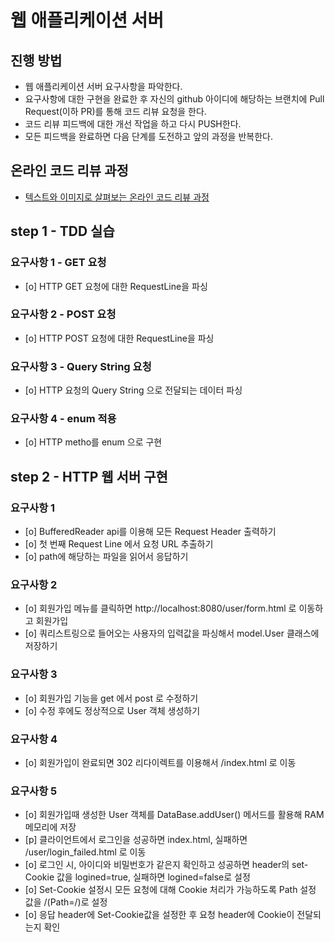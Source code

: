 # 웹 애플리케이션 서버
## 진행 방법
* 웹 애플리케이션 서버 요구사항을 파악한다.
* 요구사항에 대한 구현을 완료한 후 자신의 github 아이디에 해당하는 브랜치에 Pull Request(이하 PR)를 통해 코드 리뷰 요청을 한다.
* 코드 리뷰 피드백에 대한 개선 작업을 하고 다시 PUSH한다.
* 모든 피드백을 완료하면 다음 단계를 도전하고 앞의 과정을 반복한다.

## 온라인 코드 리뷰 과정
* [텍스트와 이미지로 살펴보는 온라인 코드 리뷰 과정](https://github.com/next-step/nextstep-docs/tree/master/codereview)

## step 1 - TDD 실습

### 요구사항 1 - GET 요청
- [o] HTTP GET 요청에 대한 RequestLine을 파싱

### 요구사항 2 - POST 요청
- [o] HTTP POST 요청에 대한 RequestLine을 파싱

### 요구사항 3 - Query String 요청
- [o] HTTP 요청의 Query String 으로 전달되는 데이터 파싱

### 요구사항 4 - enum 적용
- [o] HTTP metho를 enum 으로 구현 


## step 2 - HTTP 웹 서버 구현

### 요구사항 1 
- [o] BufferedReader api를 이용해 모든 Request Header 출력하기
- [o] 첫 번째 Request Line 에서 요청 URL 추출하기
- [o] path에 해당하는 파일을 읽어서 응답하기

### 요구사항 2
- [o] 회원가입 메뉴를 클릭하면 http://localhost:8080/user/form.html 로 이동하고 회원가입
- [o] 쿼리스트링으로 들어오는 사용자의 입력값을 파싱해서 model.User 클래스에 저장하기  

### 요구사항 3
- [o] 회원가입 기능을 get 에서 post 로 수정하기
- [o] 수정 후에도 정상적으로 User 객체 생성하기

### 요구사항 4
- [o] 회원가입이 완료되면 302 리다이렉트를 이용해서 /index.html 로 이동

### 요구사항 5
- [o] 회원가입때 생성한 User 객체를 DataBase.addUser() 메서드를 활용해 RAM 메모리에 저장
- [p] 클라이언트에서 로그인을 성공하면 index.html, 실패하면 /user/login_failed.html 로 이동
- [o] 로그인 시, 아이디와 비밀번호가 같은지 확인하고 성공하면 header의 set-Cookie 값을 logined=true, 실패하면 logined=false로 설정
- [o] Set-Cookie 설정시 모든 요청에 대해 Cookie 처리가 가능하도록 Path 설정 값을 /(Path=/)로 설정
- [o] 응답 header에 Set-Cookie값을 설정한 후 요청 header에 Cookie이 전달되는지 확인